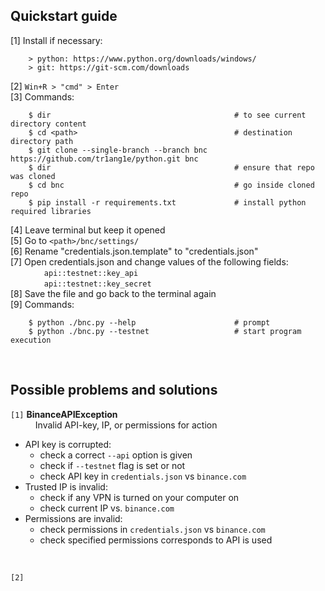 ## Quickstart guide

[1] Install if necessary:

        > python: https://www.python.org/downloads/windows/
        > git: https://git-scm.com/downloads

[2] `Win+R > "cmd" > Enter` <br>
[3] Commands:

        $ dir                                         # to see current directory content
        $ cd <path>                                   # destination directory path
        $ git clone --single-branch --branch bnc https://github.com/tr1ang1e/python.git bnc
        $ dir                                         # ensure that repo was cloned
        $ cd bnc                                      # go inside cloned repo
        $ pip install -r requirements.txt             # install python required libraries

[4] Leave terminal but keep it opened <br>
[5] Go to `<path>/bnc/settings/` <br>
[6] Rename "credentials.json.template" to "credentials.json" <br>
[7] Open credentials.json and change values of the following fields: <br>
    &emsp; &emsp; &emsp; `api::testnet::key_api` <br>
    &emsp; &emsp; &emsp; `api::testnet::key_secret` <br>
[8] Save the file and go back to the terminal again <br>
[9] Commands:

        $ python ./bnc.py --help                      # prompt
        $ python ./bnc.py --testnet                   # start program execution

<br>

## Possible problems and solutions

`[1]` __BinanceAPIException__ <br>
&emsp; &ensp; &ensp; Invalid API-key, IP, or permissions for action

- API key is corrupted:
  - check a correct `--api` option is given
  - check if `--testnet` flag is set or not
  - check API key in `credentials.json` vs `binance.com`
- Trusted IP is invalid:
  - check if any VPN is turned on your computer on
  - check current IP vs. `binance.com`
- Permissions are invalid:
  - check permissions in `credentials.json` vs `binance.com`
  - check specified permissions corresponds to API is used

<br>

`[2]`
